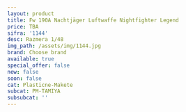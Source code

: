 ```yaml
---
layout: product
title: Fw 190A Nachtjäger Luftwaffe Nightfighter Legend
price: TBA
sifra: '1144'
desc: Razmera 1/48
img_path: /assets/img/1144.jpg
brand: Choose brand
available: true
special_offer: false
new: false
soon: false
cat: Plasticne-Makete
subcat: PM-TAMIYA
subsubcat: ''
---
```


